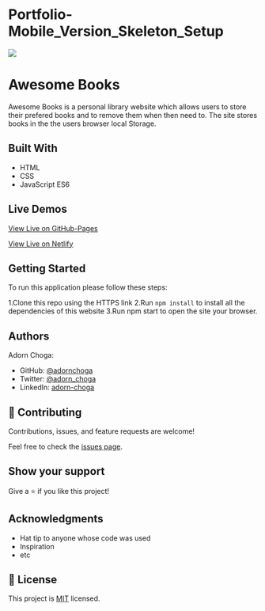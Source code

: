 # Portfolio-Mobile_Version_Skeleton_Setup
![](https://img.shields.io/badge/Microverse-blueviolet)

# Awesome Books

Awesome Books is a personal library website which allows users to store their prefered books and to remove them when then need to. The site stores books in the the users browser local Storage.

## Built With

- HTML
- CSS
- JavaScript ES6

## Live Demos

[View Live on GitHub-Pages](https://adornchoga.github.io/Awesome-Books-ES6/)


[View Live on Netlify](https://adoring-blackwell-63e3e2.netlify.app/)

## Getting Started

To run this application please follow these steps:

1.Clone this repo using the HTTPS link
2.Run `npm install` to install all the dependencies of this website
3.Run npm start to open the site your browser.

## Authors
Adorn Choga:

- GitHub: [@adornchoga](https://github.com/AdornChoga)
- Twitter: [@adorn_choga](https://twitter.com/adorn_choga)
- LinkedIn: [adorn-choga](https://www.linkedin.com/in/adorn-choga-076024201/)

## 🤝 Contributing

Contributions, issues, and feature requests are welcome!

Feel free to check the [issues page](../../issues/).

## Show your support

Give a ⭐️ if you like this project!

## Acknowledgments

- Hat tip to anyone whose code was used
- Inspiration
- etc


## 📝 License

This project is [MIT](./MIT.md) licensed.
